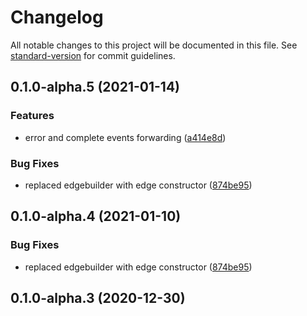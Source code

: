 # Changelog

All notable changes to this project will be documented in this file. See [standard-version](https://github.com/conventional-changelog/standard-version) for commit guidelines.

## 0.1.0-alpha.5 (2021-01-14)


### Features

* error and complete events forwarding ([a414e8d](https://github.com/OpenHPS/openhps-socket/commit/a414e8dfc04f2cf3ee776f5283ee92f7c166e681))


### Bug Fixes

* replaced edgebuilder with edge constructor ([874be95](https://github.com/OpenHPS/openhps-socket/commit/874be9593c1e34c37681061e04dd9d257d04e7e4))

## 0.1.0-alpha.4 (2021-01-10)


### Bug Fixes

* replaced edgebuilder with edge constructor ([874be95](https://github.com/OpenHPS/openhps-socket/commit/874be9593c1e34c37681061e04dd9d257d04e7e4))

## 0.1.0-alpha.3 (2020-12-30)
